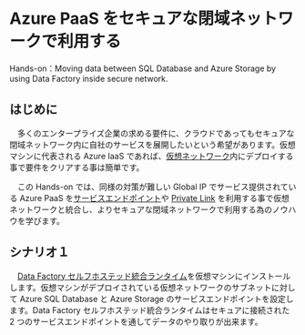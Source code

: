 # Azure PaaS をセキュアな閉域ネットワークで利用する
Hands-on：Moving data between SQL Database and Azure Storage by using Data Factory inside secure network.

## はじめに
　多くのエンタープライズ企業の求める要件に、クラウドであってもセキュアな閉域ネットワーク内に自社のサービスを展開したいという希望があります。仮想マシンに代表される Azure IaaS であれば、[仮想ネットワーク](https://docs.microsoft.com/ja-jp/azure/virtual-network/virtual-networks-overview)内にデプロイする事で要件をクリアする事は簡単です。
 
　この Hands-on では、同様の対策が難しい Global IP でサービス提供されている Azure PaaS を[サービスエンドポイント](https://docs.microsoft.com/ja-jp/azure/virtual-network/virtual-network-service-endpoints-overview)や [Private Link](https://docs.microsoft.com/ja-jp/azure/private-link/) を利用する事で仮想ネットワークと統合し、よりセキュアな閉域ネットワークで利用する為のノウハウを学びます。
 
 ## シナリオ１
 　[Data Factory セルフホステッド統合ランタイム](https://docs.microsoft.com/ja-jp/azure/data-factory/concepts-integration-runtime)を仮想マシンにインストールします。仮想マシンがデプロイされている仮想ネットワークのサブネットに対して Azure SQL Database と Azure Storage のサービスエンドポイントを設定します。Data Factory セルフホステッド統合ランタイムはセキュアに接続された 2 つのサービスエンドポイントを通してデータのやり取りが出来ます。

